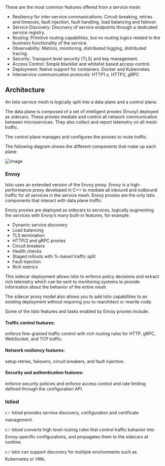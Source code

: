 These are the most common features offered from a service mesh.

- Resiliency for inter-service communications: Circuit-breaking, retries and timeouts, fault injection, fault handling, load balancing and failover.
- Service Discovery: Discovery of service endpoints through a dedicated service registry.
- Routing: Primitive routing capabilities, but no routing logics related to the business functionality of the service.
- Observability: Metrics, monitoring, distributed logging, distributed tracing.
- Security: Transport level security (TLS) and key management.
- Access Control: Simple blacklist and whitelist based access control.
- Deployment: Native support for containers. Docker and Kubernetes.
- Interservice communication protocols: HTTP1.x, HTTP2, gRPC

## Architecture
An Istio service mesh is logically split into a data plane and a control plane.

The data plane is composed of a set of intelligent proxies (Envoy) deployed as sidecars. 
These proxies mediate and control all network communication between microservices. They also collect and report telemetry on all mesh traffic.

The control plane manages and configures the proxies to route traffic.

The following diagram shows the different components that make up each plane:

![image](https://github.com/MeSabya/Kubernetes/assets/33947539/783e814e-53a8-48bf-90ae-9dda0103fdd0)

### Envoy
Istio uses an extended version of the Envoy proxy. Envoy is a high-performance proxy developed in C++ to mediate all inbound and outbound traffic for all services in the service mesh. Envoy proxies are the only Istio components that interact with data plane traffic.

Envoy proxies are deployed as sidecars to services, logically augmenting the services with Envoy’s many built-in features, for example:

- Dynamic service discovery
- Load balancing
- TLS termination
- HTTP/2 and gRPC proxies
- Circuit breakers
- Health checks
- Staged rollouts with %-based traffic split
- Fault injection
- Rich metrics

This sidecar deployment allows Istio to enforce policy decisions and extract rich telemetry which can be sent to monitoring systems to provide information about the behavior of the entire mesh.

The sidecar proxy model also allows you to add Istio capabilities to an existing deployment without requiring you to rearchitect or rewrite code.

Some of the Istio features and tasks enabled by Envoy proxies include:

#### Traffic control features: 
enforce fine-grained traffic control with rich routing rules for HTTP, gRPC, WebSocket, and TCP traffic.

#### Network resiliency features: 
setup retries, failovers, circuit breakers, and fault injection.

#### Security and authentication features: 
enforce security policies and enforce access control and rate limiting defined through the configuration API.

### Istiod
👉 Istiod provides service discovery, configuration and certificate management.

👉 Istiod converts high level routing rules that control traffic behavior into Envoy-specific configurations, and propagates them to the sidecars at runtime.

👉 Istio can support discovery for multiple environments such as Kubernetes or VMs.
